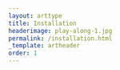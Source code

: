 ```yaml
---
layout: arttype
title: Installation
headerimage: play-along-1.jpg
permalink: /installation.html
_template: artheader
order: 1
---
```

